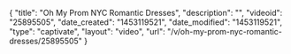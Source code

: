 {
    "title": "Oh My Prom NYC Romantic Dresses",
    "description": "",
    "videoid": "25895505",
    "date_created": "1453119521",
    "date_modified": "1453119521",
    "type": "captivate",
    "layout": "video",
    "url": "\/v\/oh-my-prom-nyc-romantic-dresses\/25895505"
}